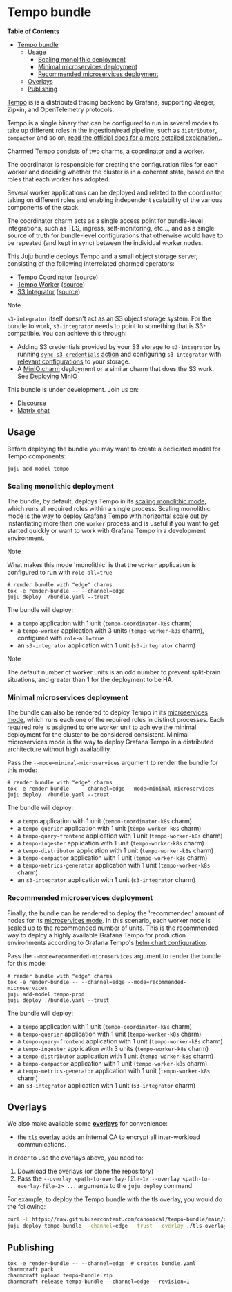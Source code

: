 # Tempo bundle

<!-- markdown-toc start - Don't edit this section. Run M-x markdown-toc-refresh-toc -->
**Table of Contents**

- [Tempo bundle](#tempo-bundle)
    - [Usage](#usage)
        - [Scaling monolithic deployment](#scaling-monolithic-deployment)
        - [Minimal microservices deployment](#minimal-microservices-deployment)
        - [Recommended microservices deployment](#recommended-microservices-deployment)
    - [Overlays](#overlays)
    - [Publishing](#publishing)

<!-- markdown-toc end -->



[Tempo](https://grafana.com/oss/tempo/) is is a distributed tracing backend by Grafana, supporting Jaeger, Zipkin, and OpenTelemetry protocols.

Tempo is a single binary that can be configured to run in several modes to take up different roles in the ingestion/read pipeline, such as `distributor`, `compactor` and so on, [read the official docs for a more detailed explanation.](https://grafana.com/docs/tempo/latest/operations/architecture/#tempo-architecture).

Charmed Tempo consists of two charms, a [coordinator](https://github.com/canonical/tempo-coordinator-k8s-operator) and a [worker](https://github.com/canonical/tempo-worker-k8s-operator).

The coordinator is responsible for creating the configuration files for each worker and deciding whether the cluster is in a coherent state, based on the roles that each worker has adopted.

Several worker applications can be deployed and related to the coordinator, taking on different roles and enabling independent scalability of the various components of the stack.

The coordinator charm acts as a single access point for bundle-level integrations, such as TLS, ingress, self-monitoring, etc..., and as a single source of truth for bundle-level configurations that otherwise would have to be repeated (and kept in sync) between the individual worker nodes.


This Juju bundle deploys Tempo and a small object storage server, consisting of the following interrelated charmed operators:

- [Tempo Coordinator](https://charmhub.io/tempo-coordinator-k8s) ([source](https://github.com/canonical/tempo-coordinator-k8s-operator))
- [Tempo Worker](https://charmhub.io/tempo-worker-k8s) ([source](https://github.com/canonical/tempo-worker-k8s-operator))
- [S3 Integrator](https://charmhub.io/s3-integrator) ([source](https://github.com/canonical/s3-integrator))

> [!NOTE]  
> `s3-integrator` itself doesn't act as an S3 object storage system. For the bundle to work, `s3-integrator` needs to point to something that is S3-compatible. You can achieve this through:
> - Adding S3 credentials provided by your S3 storage to `s3-integrator` by running [`sync-s3-credentials` action](https://charmhub.io/s3-integrator/actions) and configuring `s3-integrator` with [relevant configurations](https://charmhub.io/s3-integrator/configuration) to your storage.
> - A [MinIO charm](https://charmhub.io/minio) deployment or a similar charm that does the S3 work. See [Deploying MinIO](CONTRIBUTING.md#deploy-minio)   

This bundle is under development.
Join us on:

- [Discourse](https://charmhub.io/topics/canonical-observability-stack)
- [Matrix chat](https://matrix.to/#/#cos:ubuntu.com)

## Usage

Before deploying the bundle you may want to create a dedicated model for Tempo components:

```shell
juju add-model tempo
```

### Scaling monolithic deployment
The bundle, by default, deploys Tempo in its [scaling monolithic mode](https://grafana.com/docs/tempo/latest/setup/deployment/#scaling-monolithic-mode), which runs all required roles within a single process. Scaling monolithic mode is the way to deploy Grafana Tempo with horizontal scale out by instantiating more than one `worker` process and is useful if you want to get started quickly or want to work with Grafana Tempo in a development environment.

> [!NOTE]  
> What makes this mode 'monolithic' is that the `worker` application is configured to run with `role-all=true`

```shell
# render bundle with "edge" charms
tox -e render-bundle -- --channel=edge
juju deploy ./bundle.yaml --trust
```

The bundle will deploy:

- a `tempo` application with 1 unit (`tempo-coordinator-k8s` charm)
- a `tempo-worker` application with 3 units (`tempo-worker-k8s` charm), configured with `role-all=true`
- an `s3-integrator` application with 1 unit (`s3-integrator` charm)

> [!NOTE]  
> The default number of worker units is an odd number to prevent split-brain situations, and greater than 1 for the deployment to be HA.

### Minimal microservices deployment
The bundle can also be rendered to deploy Tempo in its [microservices mode](https://grafana.com/docs/tempo/latest/setup/deployment/#microservices-mode), which runs each one of the required roles in distinct processes. Each required role is assigned to one worker unit to achieve the minimal deployment for the cluster to be considered consistent. Minimal microservices mode is the way to deploy Grafana Tempo in a distributed architecture without high availability.

Pass the `--mode=minimal-microservices` argument to render the bundle for this mode:

```shell
# render bundle with "edge" charms
tox -e render-bundle -- --channel=edge --mode=minimal-microservices
juju deploy ./bundle.yaml --trust
```

The bundle will deploy:

- a `tempo` application with 1 unit (`tempo-coordinator-k8s` charm)
- a `tempo-querier` application with 1 unit (`tempo-worker-k8s` charm)
- a `tempo-query-frontend` application with 1 unit (`tempo-worker-k8s` charm)
- a `tempo-ingester` application with 1 unit (`tempo-worker-k8s` charm)
- a `tempo-distributor` application with 1 unit (`tempo-worker-k8s` charm)
- a `tempo-compactor` application with 1 unit (`tempo-worker-k8s` charm)
- a `tempo-metrics-generator` application with 1 unit (`tempo-worker-k8s` charm)
- an `s3-integrator` application with 1 unit (`s3-integrator` charm)


### Recommended microservices deployment
Finally, the bundle can be rendered to deploy the 'recommended' amount of nodes for its [microservices mode](https://grafana.com/docs/tempo/latest/setup/deployment/#microservices-mode). In this scenario, each worker node is scaled up to the recommended number of units. This is the recommended way to deploy a highly available Grafana Tempo for production environments according to Grafana Tempo's [helm chart configuration](https://github.com/grafana/helm-charts/blob/main/charts/tempo-distributed/).

Pass the `--mode=recommended-microservices` argument to render the bundle for this mode:

```shell
# render bundle with "edge" charms
tox -e render-bundle -- --channel=edge --mode=recommended-microservices
juju add-model tempo-prod
juju deploy ./bundle.yaml --trust
```

<!-- TODO: find out what the actual recommended deployment is -->
The bundle will deploy:

- a `tempo` application with 1 unit (`tempo-coordinator-k8s` charm)
- a `tempo-querier` application with 1 unit (`tempo-worker-k8s` charm)
- a `tempo-query-frontend` application with 1 unit (`tempo-worker-k8s` charm)
- a `tempo-ingester` application with 3 units (`tempo-worker-k8s` charm)
- a `tempo-distributor` application with 1 unit (`tempo-worker-k8s` charm)
- a `tempo-compactor` application with 1 unit (`tempo-worker-k8s` charm)
- a `tempo-metrics-generator` application with 1 unit (`tempo-worker-k8s` charm)
- an `s3-integrator` application with 1 unit (`s3-integrator` charm)

## Overlays

We also make available some [**overlays**](https://juju.is/docs/sdk/bundle-reference) for convenience:

* the [`tls` overlay](https://github.com/canonical/tempo-bundle/blob/main/overlays/tls-overlay.yaml) adds an internal CA to encrypt all inter-workload communications.

In order to use the overlays above, you need to:

1. Download the overlays (or clone the repository)
2. Pass the `--overlay <path-to-overlay-file-1> --overlay <path-to-overlay-file-2> ...` arguments to the `juju deploy` command

For example, to deploy the Tempo bundle with the tls overlay, you would do the following:

```sh
curl -L https://raw.githubusercontent.com/canonical/tempo-bundle/main/overlays/tls-overlay.yaml -O
juju deploy tempo-bundle --channel=edge --trust --overlay ./tls-overlay.yaml
```

## Publishing
```shell
tox -e render-bundle -- --channel=edge  # creates bundle.yaml
charmcraft pack
charmcraft upload tempo-bundle.zip
charmcraft release tempo-bundle --channel=edge --revision=1
```
